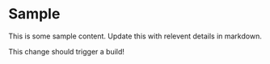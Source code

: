 # Sample
This is some sample content. Update this with relevent details in markdown. 

This change should trigger a build!
